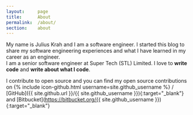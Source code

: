 ```yaml
---
layout:     page
title:      About
permalink:  /about/
section:    about
---
```


My name is Julius Krah and I am a software engineer. I started this blog to share my software engineering experiences and what
I have learned in my career as an engineer.  
I am a senior software engineer at Super Tech (STL) Limited. I love to **write code** and **write about what I code**.

I contribute to open source and you can find my open source contributions on
{% include icon-github.html username=site.github_username %} /
[GitHub]({{ site.github.url }}/{{ site.github_username }}){:target="_blank"} and
[Bitbucket](https://bitbucket.org/{{ site.github_username }}){:target="_blank"}
